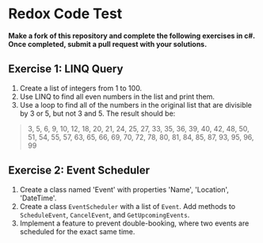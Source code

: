 # Redox Code Test

**Make a fork of this repository and complete the following exercises in c#. Once completed, submit a pull request with your solutions.**

## Exercise 1: LINQ Query
1. Create a list of integers from 1 to 100. 
2. Use LINQ to find all even numbers in the list and print them.
3. Use a loop to find all of the numbers in the original list that are divisible by 3 or 5, but not 3 and 5. 
   The result should be:

>   3,  5,  6,  9, 10, 12, 18, 20, 21, 24, 25, 27, 33, 35, 36, 39, 40, 42, 48, 50, 51, 54, 55, 57, 63, 65, 66, 69, 70, 72, 78, 80, 81, 84, 85, 87, 93, 95, 96, 99


## Exercise 2: Event Scheduler
1. Create a class named 'Event' with properties 'Name', 'Location', 'DateTime'.
2. Create a class `EventScheduler` with a list of `Event`. Add methods to `ScheduleEvent`, `CancelEvent`, and `GetUpcomingEvents`.
3. Implement a feature to prevent double-booking, where two events are scheduled for the exact same time.
